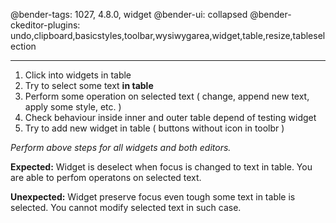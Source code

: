 @bender-tags: 1027, 4.8.0, widget
@bender-ui: collapsed
@bender-ckeditor-plugins: undo,clipboard,basicstyles,toolbar,wysiwygarea,widget,table,resize,tableselection

----

1. Click into widgets in table
1. Try to select some text **in table**
1. Perform some operation on selected text ( change, append new text, apply some style, etc. )
1. Check behaviour inside inner and outer table depend of testing widget
1. Try to add new widget in table ( buttons without icon in toolbr )

_Perform above steps for all widgets and both editors._

**Expected:** Widget is deselect when focus is changed to text in table. You are able to perfom operatons on selected text.

**Unexpected:** Widget preserve focus even tough some text in table is selected. You cannot modify selected text in such case.

